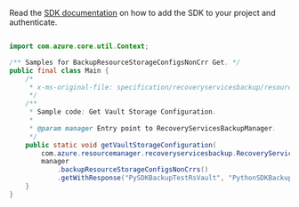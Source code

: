 Read the [SDK documentation](https://github.com/Azure/azure-sdk-for-java/blob/azure-resourcemanager-recoveryservicesbackup_1.0.0-beta.2/sdk/recoveryservicesbackup/azure-resourcemanager-recoveryservicesbackup/README.md) on how to add the SDK to your project and authenticate.

```java

import com.azure.core.util.Context;

/** Samples for BackupResourceStorageConfigsNonCrr Get. */
public final class Main {
    /*
     * x-ms-original-file: specification/recoveryservicesbackup/resource-manager/Microsoft.RecoveryServices/stable/2021-07-01/examples/Common/BackupStorageConfig_Get.json
     */
    /**
     * Sample code: Get Vault Storage Configuration.
     *
     * @param manager Entry point to RecoveryServicesBackupManager.
     */
    public static void getVaultStorageConfiguration(
        com.azure.resourcemanager.recoveryservicesbackup.RecoveryServicesBackupManager manager) {
        manager
            .backupResourceStorageConfigsNonCrrs()
            .getWithResponse("PySDKBackupTestRsVault", "PythonSDKBackupTestRg", Context.NONE);
    }
}
```
